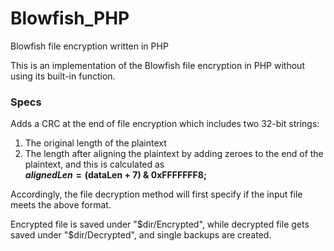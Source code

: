 # Blowfish_PHP
Blowfish file encryption written in PHP

This is an implementation of the Blowfish file encryption in PHP without using its built-in function.

### Specs
Adds a CRC at the end of file encryption which includes two 32-bit strings:   
  
1. The original length of the plaintext
2. The length after aligning the plaintext by adding zeroes to the end of the plaintext, and this is calculated as  
__$alignedLen = ($dataLen + 7) & 0xFFFFFFF8;__

Accordingly, the file decryption method will first specify if the input file meets the above format.

Encrypted file is saved under "$dir/Encrypted", while decrypted file gets saved under "$dir/Decrypted", and single backups are created.

